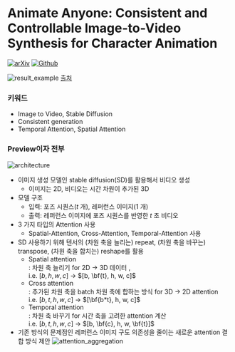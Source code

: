 # Animate Anyone: Consistent and Controllable Image-to-Video Synthesis for Character Animation
[![arXiv](https://img.shields.io/badge/arXiv-2210.02441-b31b1b.svg)](https://arxiv.org/pdf/2311.17117.pdf)
[![Github](https://img.shields.io/badge/GitHub-181717?logo=github&logoColor=white)](https://github.com/HumanAIGC/AnimateAnyone?tab=readme-ov-file)

![result_example](./materials/AnimateAnyone/result.gif)
[출처](https://www.aitimes.com/news/articleView.html?idxno=155678)

### 키워드
- Image to Video, Stable Diffusion
- Consistent generation 
- Temporal Attention, Spatial Attention

### Preview이자 전부
![architecture](./materials/AnimateAnyone/architecture.png)
- 이미지 생성 모델인 stable diffusion(SD)를 활용해서 비디오 생성
  - 이미지는 2D, 비디오는 시간 차원이 추가된 3D
- 모델 구조
  - 입력: 포즈 시퀀스($t$ 개), 레퍼런스 이미지($1$ 개)
  - 출력: 레퍼런스 이미지에 포즈 시퀀스를 반영한 $t$ 초 비디오
- 3 가지 타입의 Attention 사용
  - Spatial-Attention, Cross-Attention, Temporal-Attention 사용
- SD 사용하기 위해 텐서의 (차원 축을 늘리는) repeat, (차원 축을 바꾸는) transpose, (차원 축을 합치는) reshape를 활용
  - Spatial attention 
  </br>: 차원 축 늘리기 for 2D -> 3D 데이터 , 
  </br> i.e. $[b, h, w, c]$ -> $[b, \bf{t}, h, w, c]$
  - Cross attention 
  </br>: 추가된 차원 축을 batch 차원 축에 합하는 방식 for 3D -> 2D attention
  </br> i.e. $[b, t, h, w, c]$ -> $[\bf{b*t}, h, w, c]$
  - Temporal attention
  </br>: 차원 축 바꾸기 for 시간 축을 고려한 attention 계산 
  </br> i.e. $[b, t, h, w, c]$ -> $[b, \bf{c}, h, w, \bf{t}]$
- 기존 방식의 문제점인 레퍼런스 이미지 구도 의존성을 줄이는 새로운 attention 결합 방식 제안 
  ![attention_aggregation](./materials/AnimateAnyone/attention_aggregation.png|height=400)